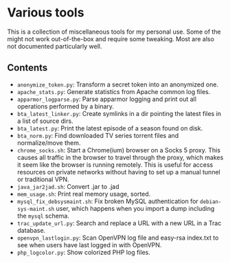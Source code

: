 Various tools
=============

This is a collection of miscellaneous tools for my personal use. Some of the
might not work out-of-the-box and require some tweaking. Most are also not
documented particularly well.

## Contents

* `anonymize_token.py`: Transform a secret token into an anonymized one.
* `apache_stats.py`: Generate statistics from Apache common log files.
* `apparmor_logparse.py`: Parse apparmor logging and print out all operations
  performed by a binary.
* `bta_latest_linker.py`: Create symlinks in a dir pointing the latest files
  in a list of source dirs.
* `bta_latest.py`: Print the latest episode of a season found on disk.
* `bta_norm.py`: Find downloaded TV series torrent files and normalize/move
  them.
* `chrome_socks.sh`: Start a Chrome(ium) browser on a Socks 5 proxy. This
  causes all traffic in the browser to travel through the proxy, which makes
  it seem like the browser is running remotely. This is useful for access
  resources on private networks without having to set up a manual tunnel or
  traditional VPN.
* `java_jar2jad.sh`: Convert .jar to .jad
* `mem_usage.sh`: Print real memory usage, sorted.
* `mysql_fix_debsysmaint.sh`: Fix broken MySQL authentication for
  `debian-sys-maint.sh` user, which happens when you import a dump including the
  `mysql` schema.
* `trac_update_url.py`: Search and replace a URL with a new URL in a Trac
  database.
* `openvpn_lastlogin.py`: Scan OpenVPN log file and easy-rsa index.txt to see
  when users have last logged in with OpenVPN.
* `php_logcolor.py`: Show colorized PHP log files.
